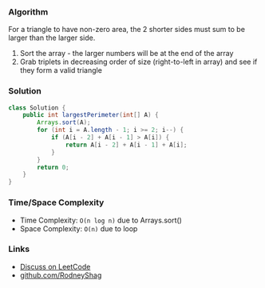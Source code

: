 ### Algorithm

For a triangle to have non-zero area, the 2 shorter sides must sum to be larger than the larger side.

1. Sort the array - the larger numbers will be at the end of the array
1. Grab triplets in decreasing order of size (right-to-left in array) and see if they form a valid triangle

### Solution

```java
class Solution {
    public int largestPerimeter(int[] A) {
        Arrays.sort(A);
        for (int i = A.length - 1; i >= 2; i--) {
            if (A[i - 2] + A[i - 1] > A[i]) {
                return A[i - 2] + A[i - 1] + A[i];
            }
        }
        return 0;
    }
}
```

### Time/Space Complexity

- Time Complexity: `O(n log n)` due to Arrays.sort()
- Space Complexity: `O(n)` due to loop

### Links

- [Discuss on LeetCode](https://leetcode.com/problems/largest-perimeter-triangle/discuss/312118)
- [github.com/RodneyShag](https://github.com/RodneyShag)
